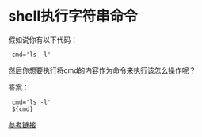# shell执行字符串命令

假如说你有以下代码：

```
 cmd='ls -l' 
```
然后你想要执行将cmd的内容作为命令来执行该怎么操作呢？

答案：

```
 cmd='ls -l'
 ${cmd}
```

[参考链接 ](http://www.cnblogs.com/lit10050528/p/8553701.html)

<!--
create time: 2018-05-25 16:40:22
Author: Alfred

This file is created by Marboo<http://marboo.io> template file $MARBOO_HOME/.media/starts/default.md
本文件由 Marboo<http://marboo.io> 模板文件 $MARBOO_HOME/.media/starts/default.md 创建
-->


